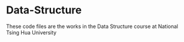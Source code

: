 # Data-Structure
These code files are the works in the Data Structure course at National Tsing Hua University
